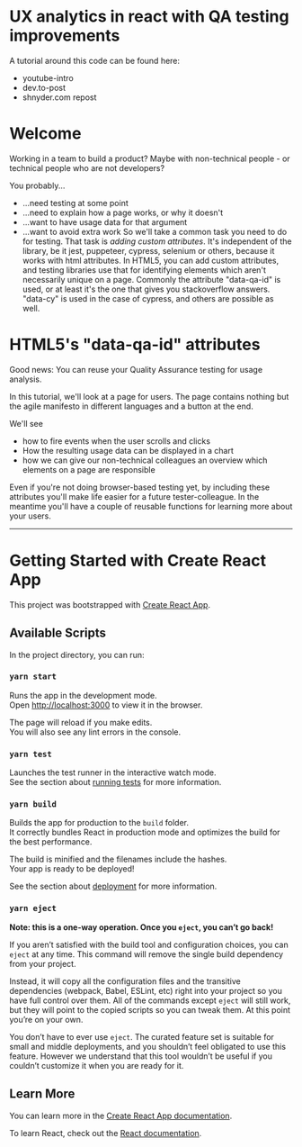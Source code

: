# UX analytics in react with QA testing improvements

A tutorial around this code can be found here:

- youtube-intro
- dev.to-post
- shnyder.com repost

# Welcome

Working in a team to build a product? Maybe with non-technical people - or technical people who are not developers?

You probably...

- ...need testing at some point
- ...need to explain how a page works, or why it doesn't
- ...want to have usage data for that argument
- ...want to avoid extra work
  So we'll take a common task you need to do for testing. That task is _adding custom attributes_. It's independent of the library, be it jest, puppeteer, cypress, selenium or others, because it works with html attributes. In HTML5, you can add custom attributes, and testing libraries use that for identifying elements which aren't necessarily unique on a page. Commonly the attribute "data-qa-id" is used, or at least it's the one that gives you stackoverflow answers. "data-cy" is used in the case of cypress, and others are possible as well.

# HTML5's "data-qa-id" attributes

Good news: You can reuse your Quality Assurance testing for usage analysis.

In this tutorial, we'll look at a page for users.
The page contains nothing but the agile manifesto in different languages and a button at the end.

We'll see

- how to fire events when the user scrolls and clicks
- How the resulting usage data can be displayed in a chart
- how we can give our non-technical colleagues an overview which elements on a page are responsible

Even if you're not doing browser-based testing yet, by including these attributes you'll make life easier for a future tester-colleague. In the meantime you'll have a couple of reusable functions for learning more about your users.

---

# Getting Started with Create React App

This project was bootstrapped with [Create React App](https://github.com/facebook/create-react-app).

## Available Scripts

In the project directory, you can run:

### `yarn start`

Runs the app in the development mode.\
Open [http://localhost:3000](http://localhost:3000) to view it in the browser.

The page will reload if you make edits.\
You will also see any lint errors in the console.

### `yarn test`

Launches the test runner in the interactive watch mode.\
See the section about [running tests](https://facebook.github.io/create-react-app/docs/running-tests) for more information.

### `yarn build`

Builds the app for production to the `build` folder.\
It correctly bundles React in production mode and optimizes the build for the best performance.

The build is minified and the filenames include the hashes.\
Your app is ready to be deployed!

See the section about [deployment](https://facebook.github.io/create-react-app/docs/deployment) for more information.

### `yarn eject`

**Note: this is a one-way operation. Once you `eject`, you can’t go back!**

If you aren’t satisfied with the build tool and configuration choices, you can `eject` at any time. This command will remove the single build dependency from your project.

Instead, it will copy all the configuration files and the transitive dependencies (webpack, Babel, ESLint, etc) right into your project so you have full control over them. All of the commands except `eject` will still work, but they will point to the copied scripts so you can tweak them. At this point you’re on your own.

You don’t have to ever use `eject`. The curated feature set is suitable for small and middle deployments, and you shouldn’t feel obligated to use this feature. However we understand that this tool wouldn’t be useful if you couldn’t customize it when you are ready for it.

## Learn More

You can learn more in the [Create React App documentation](https://facebook.github.io/create-react-app/docs/getting-started).

To learn React, check out the [React documentation](https://reactjs.org/).
